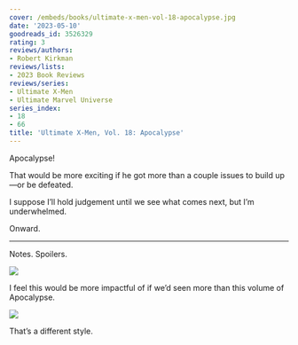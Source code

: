 ```yaml
---
cover: /embeds/books/ultimate-x-men-vol-18-apocalypse.jpg
date: '2023-05-10'
goodreads_id: 3526329
rating: 3
reviews/authors:
- Robert Kirkman
reviews/lists:
- 2023 Book Reviews
reviews/series:
- Ultimate X-Men
- Ultimate Marvel Universe
series_index:
- 18
- 66
title: 'Ultimate X-Men, Vol. 18: Apocalypse'
---
```

Apocalypse!

That would be more exciting if he got more than a couple issues to build up—or be defeated. 

I suppose I’ll hold judgement until we see what comes next, but I’m underwhelmed. 

Onward. 

<!--more-->

---



Notes. Spoilers. 

![](/embeds/books/attachments/ultimate-x-men-v18-textbundle-fec1ed.png)

I feel this would be more impactful of if we’d seen more than this volume of Apocalypse. 

![](/embeds/books/attachments/ultimate-x-men-v18-textbundle-fcab6a.png)


That’s a different style. 
